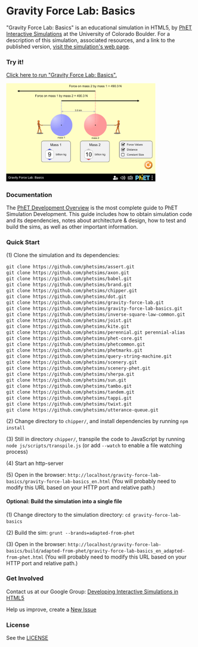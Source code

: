 Gravity Force Lab: Basics
=============
"Gravity Force Lab: Basics" is an educational simulation in HTML5, by <a href="https://phet.colorado.edu/" target="_blank">PhET Interactive Simulations</a>
at the University of Colorado Boulder.
For a description of this simulation, associated resources, and a link to the published version,
<a href="https://phet.colorado.edu/en/simulation/gravity-force-lab-basics" target="_blank">visit the simulation's web page</a>.

### Try it!

<a href="https://phet.colorado.edu/sims/html/gravity-force-lab-basics/latest/gravity-force-lab-basics_en.html" target="_blank">Click here to run "Gravity Force Lab: Basics".</a>

<a href="https://phet.colorado.edu/sims/html/gravity-force-lab-basics/latest/gravity-force-lab-basics_en.html" target="_blank">
<img src="https://raw.githubusercontent.com/phetsims/gravity-force-lab-basics/master/assets/gravity-force-lab-basics-screenshot.png" alt="Screenshot" style="width: 400px;"/>
</a>

### Documentation
The <a href="https://github.com/phetsims/phet-info/blob/master/doc/phet-development-overview.md" target="_blank">PhET Development Overview</a> is the most complete guide to PhET Simulation
Development. This guide includes how to obtain simulation code and its dependencies, notes about architecture & design, how to test and build
the sims, as well as other important information.

### Quick Start
(1) Clone the simulation and its dependencies:
```
git clone https://github.com/phetsims/assert.git
git clone https://github.com/phetsims/axon.git
git clone https://github.com/phetsims/babel.git
git clone https://github.com/phetsims/brand.git
git clone https://github.com/phetsims/chipper.git
git clone https://github.com/phetsims/dot.git
git clone https://github.com/phetsims/gravity-force-lab.git
git clone https://github.com/phetsims/gravity-force-lab-basics.git
git clone https://github.com/phetsims/inverse-square-law-common.git
git clone https://github.com/phetsims/joist.git
git clone https://github.com/phetsims/kite.git
git clone https://github.com/phetsims/perennial.git perennial-alias
git clone https://github.com/phetsims/phet-core.git
git clone https://github.com/phetsims/phetcommon.git
git clone https://github.com/phetsims/phetmarks.git
git clone https://github.com/phetsims/query-string-machine.git
git clone https://github.com/phetsims/scenery.git
git clone https://github.com/phetsims/scenery-phet.git
git clone https://github.com/phetsims/sherpa.git
git clone https://github.com/phetsims/sun.git
git clone https://github.com/phetsims/tambo.git
git clone https://github.com/phetsims/tandem.git
git clone https://github.com/phetsims/tappi.git
git clone https://github.com/phetsims/twixt.git
git clone https://github.com/phetsims/utterance-queue.git
```

(2) Change directory to `chipper/`, and install dependencies by running `npm install`

(3) Still in directory `chipper/`, transpile the code to JavaScript by running `node js/scripts/transpile.js` (or add `--watch` to enable a file watching process)

(4) Start an http-server

(5) Open in the browser: `http://localhost/gravity-force-lab-basics/gravity-force-lab-basics_en.html` (You will probably need to modify this URL based on your HTTP port and relative path.)

#### Optional: Build the simulation into a single file

(1) Change directory to the simulation directory: `cd gravity-force-lab-basics`

(2) Build the sim: `grunt --brands=adapted-from-phet`

(3) Open in the browser: `http://localhost/gravity-force-lab-basics/build/adapted-from-phet/gravity-force-lab-basics_en_adapted-from-phet.html` (You will probably need to modify this URL based on your HTTP port and relative path.)

### Get Involved

Contact us at our Google Group: <a href="http://groups.google.com/forum/#!forum/developing-interactive-simulations-in-html5" target="_blank">Developing Interactive Simulations in HTML5</a>

Help us improve, create a <a href="http://github.com/phetsims/gravity-force-lab-basics/issues/new" target="_blank">New Issue</a>

### License
See the <a href="https://github.com/phetsims/gravity-force-lab-basics/blob/master/LICENSE" target="_blank">LICENSE</a>
